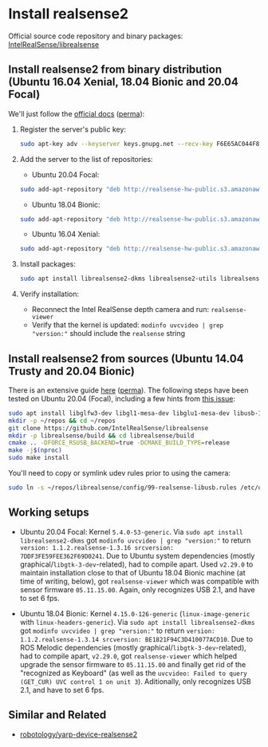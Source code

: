 # Install realsense2

Official source code repository and binary packages: [IntelRealSense/librealsense](https://github.com/IntelRealSense/librealsense)

## Install realsense2 from binary distribution (Ubuntu 16.04 Xenial, 18.04 Bionic and 20.04 Focal)

We'll just follow the [official docs](https://github.com/IntelRealSense/librealsense/blob/master/doc/distribution_linux.md) ([perma](https://github.com/IntelRealSense/librealsense/blob/34fc284d537a4b873a37b737a61f1f1da92dbb60/doc/distribution_linux.md)):

1. Register the server's public key:
   ```bash
   sudo apt-key adv --keyserver keys.gnupg.net --recv-key F6E65AC044F831AC80A06380C8B3A55A6F3EFCDE || sudo apt-key adv --keyserver hkp://keyserver.ubuntu.com:80 --recv-key F6E65AC044F831AC80A06380C8B3A55A6F3EFCDE
   ```

1. Add the server to the list of repositories:
     - Ubuntu 20.04 Focal:
     ```bash
     sudo add-apt-repository "deb http://realsense-hw-public.s3.amazonaws.com/Debian/apt-repo focal main" -u
     ```

     - Ubuntu 18.04 Bionic:
     ```bash
     sudo add-apt-repository "deb http://realsense-hw-public.s3.amazonaws.com/Debian/apt-repo bionic main" -u
     ```

     - Ubuntu 16.04 Xenial:
     ```bash
     sudo add-apt-repository "deb http://realsense-hw-public.s3.amazonaws.com/Debian/apt-repo xenial main" -u
     ```

1. Install packages:
   ```bash
   sudo apt install librealsense2-dkms librealsense2-utils librealsense2-dev
   ```

1. Verify installation:
   - Reconnect the Intel RealSense depth camera and run: `realsense-viewer`
   - Verify that the kernel is updated: `modinfo uvcvideo | grep "version:"` should include the `realsense` string

## Install realsense2 from sources (Ubuntu 14.04 Trusty and 20.04 Bionic)

There is an extensive guide [here](https://github.com/IntelRealSense/librealsense/blob/master/doc/installation.md) ([perma](https://github.com/IntelRealSense/librealsense/blob/34fc284d537a4b873a37b737a61f1f1da92dbb60/doc/installation.md)).
The following steps have been tested on Ubuntu 20.04 (Focal), including a few hints from [this issue](https://github.com/IntelRealSense/librealsense/issues/6436):

```bash
sudo apt install libglfw3-dev libgl1-mesa-dev libglu1-mesa-dev libusb-1.0-0-dev
mkdir -p ~/repos && cd ~/repos
git clone https://github.com/IntelRealSense/librealsense
mkdir -p librealsense/build && cd librealsense/build
cmake .. -DFORCE_RSUSB_BACKEND=true -DCMAKE_BUILD_TYPE=release
make -j$(nproc)
sudo make install
```

You'll need to copy or symlink udev rules prior to using the camera:

```bash
sudo ln -s ~/repos/librealsense/config/99-realsense-libusb.rules /etc/udev/rules.d/99-realsense-libusb.rules
```

## Working setups

- Ubuntu 20.04 Focal: Kernel `5.4.0-53-generic`. Via `sudo apt install librealsense2-dkms` got `modinfo uvcvideo | grep "version:"` to return `version: 1.1.2.realsense-1.3.16
srcversion: 7DDF3FE59FEE362F69D0241`. Due to Ubuntu system dependencies (mostly graphical/`libgtk-3-dev`-related), had to compile apart. Used `v2.29.0` to maintain installation close to that of Ubuntu 18.04 Bionic machine (at time of writing, below), got `realsense-viewer` which was compatible with sensor firmware `05.11.15.00`. Again, only recognizes USB 2.1, and have to set 6 fps.

- Ubuntu 18.04 Bionic: Kernel `4.15.0-126-generic` (`linux-image-generic` with `linux-headers-generic`). Via `sudo apt install librealsense2-dkms` got `modinfo uvcvideo | grep "version:"` to return `version: 1.1.2.realsense-1.3.14 srcversion: BE1821F94C3D410077ACD10`. Due to ROS Melodic dependencies (mostly graphical/`libgtk-3-dev`-related), had to compile apart, `v2.29.0`, got `realsense-viewer` which helped upgrade the sensor firmware to `05.11.15.00` and finally get rid of the "recognized as Keyboard" (as well as the `uvcvideo: Failed to query (GET_CUR) UVC control 1 on unit 3`). Aditionally, only recognizes USB 2.1, and have to set 6 fps.

## Similar and Related

- [robotology/yarp-device-realsense2](https://github.com/robotology/yarp-device-realsense2)
